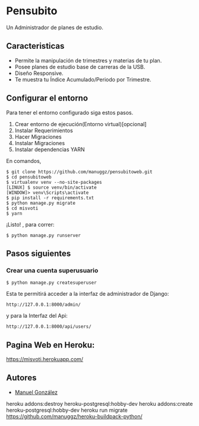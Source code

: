 # Pensubito

Un Administrador de planes de estudio.

## Caracteristicas

- Permite la manipulación de trimestres y materias de tu plan.
- Posee planes de estudio base de carreras de la USB.
- Diseño Responsive.
- Te muestra tu Índice Acumulado/Periodo por Trimestre.

## Configurar el entorno

Para tener el entorno configurado siga estos pasos.
1. Crear entorno de ejecución(Entorno virtual)[opcional]
2. Instalar Requerimientos
3. Hacer Migraciones
4. Instalar Migraciones
5. Instalar dependencias YARN

En comandos,

    $ git clone https://github.com/manuggz/pensubitoweb.git
    $ cd pensubitoweb
    $ virtualenv venv --no-site-packages
    [LINUX] $ source venv/bin/activate
    [WINDOW]> venv\Scripts\activate
    $ pip install -r requirements.txt
    $ python manage.py migrate
    $ cd misvoti
    $ yarn

¡Listo! , para correr:

    $ python manage.py runserver

## Pasos siguientes

### Crear una cuenta superusuario

    $ python manage.py createsuperuser

Esta te permitirá acceder a la interfaz de administrador de Django:

    http://127.0.0.1:8000/admin/

y para la Interfaz del Api:

    http://127.0.0.1:8000/api/users/

## Pagina Web en Heroku:
https://misvoti.herokuapp.com/

## Autores
- [Manuel González](https://github.com/manuggz)



heroku addons:destroy heroku-postgresql:hobby-dev
heroku addons:create heroku-postgresql:hobby-dev
heroku run migrate
https://github.com/manuggz/heroku-buildpack-python/